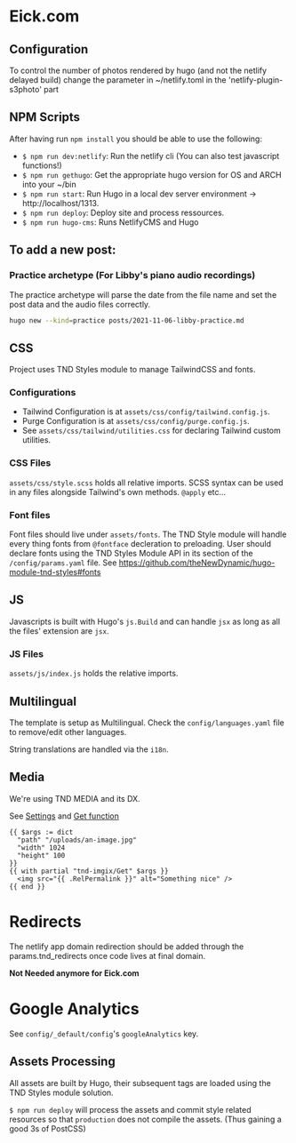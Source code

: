 # Eick.com

## Configuration
To control the number of photos rendered by hugo (and not the netlify delayed build) change the parameter in ~/netlify.toml in the 'netlify-plugin-s3photo' part

## NPM Scripts
After having run `npm install` you should be able to use the following:
- `$ npm run dev:netlify`: Run the netlify cli (You can also test javascript functions!)
- `$ npm run gethugo`: Get the appropriate hugo version for OS and ARCH into your ~/bin
- `$ npm run start`: Run Hugo in a local dev server environment -> http://localhost/1313.
- `$ npm run deploy`: Deploy site and process ressources.
- `$ npm run hugo-cms`: Runs NetlifyCMS and Hugo

## To add a new post:
### Practice archetype (For Libby's piano audio recordings)

The practice archetype will parse the date from the file name and set the post data and the audio files correctly.

```bash
hugo new --kind=practice posts/2021-11-06-libby-practice.md
```

## CSS

Project uses TND Styles module to manage TailwindCSS and fonts.

### Configurations

- Tailwind Configuration is at `assets/css/config/tailwind.config.js`.
- Purge Configuration is at `assets/css/config/purge.config.js`.
- See `assets/css/tailwind/utilities.css` for declaring Tailwind custom utilities.

### CSS Files
`assets/css/style.scss` holds all relative imports.
SCSS syntax can be used in any files alongside Tailwind's own methods. `@apply` etc...

### Font files
Font files should live under `assets/fonts`. The TND Style module will handle every thing fonts from `@fontface` decleration to preloading.
User should declare fonts using the TND Styles Module API in its section of the `/config/params.yaml` file. See https://github.com/theNewDynamic/hugo-module-tnd-styles#fonts

## JS
Javascripts is built with Hugo's `js.Build` and can handle `jsx` as long as all the files' extension are `jsx`.

### JS Files
`assets/js/index.js` holds the relative imports.

## Multilingual

The template is setup as Multilingual. Check the `config/languages.yaml` file to remove/edit other languages.

String translations are handled via the `i18n`.

## Media

We're using TND MEDIA and its DX.

See [Settings](https://github.com/theNewDynamic/hugo-module-tnd-media#settings) and [Get function](https://github.com/theNewDynamic/hugo-module-tnd-media#get)

```
{{ $args := dict
  "path" "/uploads/an-image.jpg"
  "width" 1024
  "height" 100
}}
{{ with partial "tnd-imgix/Get" $args }}
  <img src="{{ .RelPermalink }}" alt="Something nice" />
{{ end }}
```

# Redirects

The netlify app domain redirection should be added through the params.tnd_redirects once code lives at final domain.


**Not Needed anymore for Eick.com**

# Google Analytics

See `config/_default/config`'s `googleAnalytics` key.


## Assets Processing

All assets are built by Hugo, their subsequent tags are loaded using the TND Styles module solution.

`$ npm run deploy` will process the assets and commit style related resources so that `production` does not compile the assets. (Thus gaining a good 3s of PostCSS)
